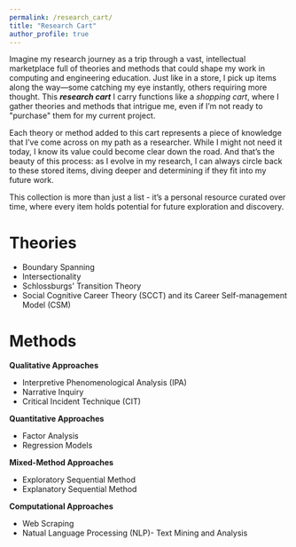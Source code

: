 ```yaml
---
permalink: /research_cart/
title: "Research Cart"
author_profile: true
---
```

Imagine my research journey as a trip through a vast, intellectual marketplace full of theories and methods that could shape my work in computing and engineering education. Just like in a store, I pick up items along the way—some catching my eye instantly, others requiring more thought. This ***research cart*** I carry functions like a *shopping cart*, where I gather theories and methods that intrigue me, even if I’m not ready to "purchase" them for my current project.

Each theory or method added to this cart represents a piece of knowledge that I’ve come across on my path as a researcher. While I might not need it today, I know its value could become clear down the road. And that’s the beauty of this process: as I evolve in my research, I can always circle back to these stored items, diving deeper and determining if they fit into my future work.

This collection is more than just a list - it’s a personal resource curated over time, where every item holds potential for future exploration and discovery.

Theories
===
* Boundary Spanning
* Intersectionality
* Schlossburgs' Transition Theory
* Social Cognitive Career Theory (SCCT) and its Career Self-management Model (CSM)
  


Methods
===
**Qualitative Approaches**
* Interpretive Phenomenological Analysis (IPA)
* Narrative Inquiry
* Critical Incident Technique (CIT)
  
**Quantitative Approaches**
* Factor Analysis
* Regression Models

**Mixed-Method Approaches**
* Exploratory Sequential Method
* Explanatory Sequential Method

**Computational Approaches**
* Web Scraping
* Natual Language Processing (NLP)- Text Mining and Analysis
